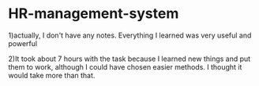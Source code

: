 # HR-management-system
1)actually, I don't have any notes. Everything I learned was very useful and powerful

2)It took about 7 hours with the task because I learned new things and put them to work, although I could have chosen easier methods. I thought it would take more than that.